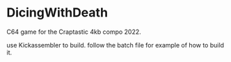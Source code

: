 # DicingWithDeath
C64 game for the Craptastic 4kb compo 2022.

use Kickassembler to build. 
follow the batch file for example of how to build it.
